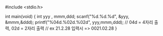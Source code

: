 #include <stdio.h>

int main(void)
{
	int yyy , mmm,ddd;
	scanf("%d.%d.%d", &yyy, &mmm,&ddd);
	printf("%04d.%02d.%02d", yyy,mmm,ddd);  // 04d = 4자리 출력, 02d = 2자리 출력
                                          // ex 21.2.28 입력시 => 0021.02.28 
}
